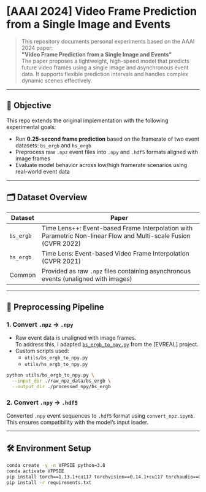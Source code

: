 # [AAAI 2024] Video Frame Prediction from a Single Image and Events

> This repository documents personal experiments based on the AAAI 2024 paper:  
> **"Video Frame Prediction from a Single Image and Events"**  
> The paper proposes a lightweight, high-speed model that predicts future video frames using a single image and asynchronous event data. It supports flexible prediction intervals and handles complex dynamic scenes effectively.

---

## 📌 Objective

This repo extends the original implementation with the following experimental goals:

- Run **0.25-second frame prediction** based on the framerate of two event datasets: `bs_ergb` and `hs_ergb`
- Preprocess raw `.npz` event files into `.npy` and `.hdf5` formats aligned with image frames
- Evaluate model behavior across low/high framerate scenarios using real-world event data

---

## 🗂️ Dataset Overview

| Dataset    | Paper |
|------------|-------------|
| `bs_ergb`  | Time Lens++: Event-based Frame Interpolation with Parametric Non-linear Flow and Multi-scale Fusion (CVPR 2022) |
| `hs_ergb`  | Time Lens: Event-based Video Frame Interpolation (CVPR 2021) |
| Common     | Provided as raw `.npz` files containing asynchronous events (unaligned with images) |

---

## 🧩 Preprocessing Pipeline

### 1. Convert `.npz` → `.npy`

- Raw event data is unaligned with image frames.  
  To address this, I adapted [`bs_ergb_to_npy.py`](https://github.com/ercanburak/EVREAL/tree/main/tools) from the [EVREAL] project.
- Custom scripts used:
  - `utils/bs_ergb_to_npy.py`
  - `utils/hs_ergb_to_npy.py`

```bash
python utils/bs_ergb_to_npy.py \
  --input_dir ./raw_npz_data/bs_ergb \
  --output_dir ./processed_npy/bs_ergb
```


### 2. Convert `.npy` → `.hdf5`

Converted `.npy` event sequences to `.hdf5` format using `convert_npz.ipynb`.  
This ensures compatibility with the model’s input loader.

---

## 🛠️ Environment Setup

```bash
conda create -y -n VFPSIE python=3.8
conda activate VFPSIE
pip install torch==1.13.1+cu117 torchvision==0.14.1+cu117 torchaudio==0.13.1 --extra-index-url https://download.pytorch.org/whl/cu117
pip install -r requirements.txt
```
